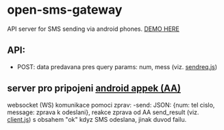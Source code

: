 # open-sms-gateway
API server for SMS sending via android phones. [DEMO HERE](https://opensmsgw-test.herokuapp.com)

## API:
- POST: data predavana pres query params: num, mess (viz. [sendreq.js](test/sendreq.js))

## server pro pripojeni [android appek (AA)](https://github.com/modularni-urad/open-sms-gateway-android)

websocket (WS) komunikace pomoci zprav:
-send: JSON: {num: tel cislo, message: zprava k odeslani}, 
reakce zprava od AA send_result (viz. [client.js](test/client.js)) s obsahem "ok" kdyz SMS odeslana, jinak duvod failu.
